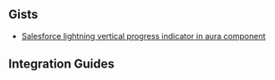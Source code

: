 ## Gists
- [Salesforce lightning vertical progress indicator in aura component](https://gist.github.com/junaideqbal/5551863553299ba8994f18cbb245b38e)

## Integration Guides
<!--
**junaideqbal/junaideqbal** is a ✨ _special_ ✨ repository because its `README.md` (this file) appears on your GitHub profile.

Here are some ideas to get you started:

- 🔭 I’m currently working on ...
- 🌱 I’m currently learning ...
- 👯 I’m looking to collaborate on ...
- 🤔 I’m looking for help with ...
- 💬 Ask me about ...
- 📫 How to reach me: ...
- 😄 Pronouns: ...
- ⚡ Fun fact: ...
-->
